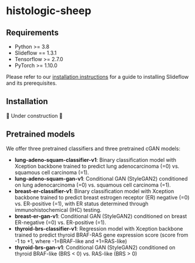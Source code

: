 # histologic-sheep

## Requirements
- Python >= 3.8
- Slideflow == 1.3.1
- Tensorflow >= 2.7.0
- PyTorch >= 1.10.0

Please refer to our [installation instructions](https://slideflow.dev/installation.html) for a guide to installing Slideflow and its prerequisites.

## Installation

🚧 Under construction 🚧

## Pretrained models

We offer three pretrained classifiers and three pretrained cGAN models:

- **lung-adeno-squam-classifier-v1**: Binary classification model with Xception backbone trained to predict lung adenocarcinoma (=0) vs. squamous cell carcinoma (=1). 
- **lung-adeno-squam-gan-v1**: Conditional GAN (StyleGAN2) conditioned on lung adenocarcinoma (=0) vs. squamous cell carcinoma (=1). 
- **breast-er-classifier-v1**: Binary classification model with Xception backbone trained to predict breast estrogen receptor (ER) negative (=0) vs. ER-positive (=1), with ER status determined through immunohistochemical (IHC) testing.
- **breast-er-gan-v1**: Conditional GAN (StyleGAN2) conditioned on breast ER-negative (=0) vs. ER-positive (=1).
- **thyroid-brs-classifier-v1**: Regression model with Xception backbone trained to predict thyroid BRAF-RAS gene expression score (score from -1 to +1, where -1=BRAF-like and +1=RAS-like)
- **thyroid-brs-gan-v1**: Conditional GAN (StyleGAN2) conditioned on thyroid BRAF-like (BRS < 0) vs. RAS-like (BRS > 0)
